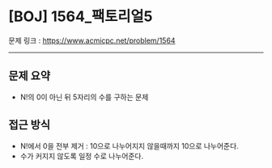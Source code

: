 # [BOJ] 1564_팩토리얼5

문제 링크 : https://www.acmicpc.net/problem/1564

-----------------
## 문제 요약
  - N!의 0이 아닌 뒤 5자리의 수를 구하는 문제

## 접근 방식
  - N!에서 0을 전부 제거 : 10으로 나누어지지 않을때까지 10으로 나누어준다.
  - 수가 커지지 않도록 일정 수로 나누어준다.
